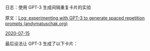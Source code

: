 日志：使用 GPT-3 生成间隔重复卡片的实验

原文：[Log: experimenting with GPT-3 to generate spaced repetition prompts (andymatuschak.org)](https://notes.andymatuschak.org/z2FBdAnkR9BXc9YZE924sfFRXMKwmHFQAhLXv)

[2020-07-15](https://notes.andymatuschak.org/z6Wa4G8cQr7p4qqZYHd4Fu8h1w1TERbhkosKo)

最后设法让 GPT-3 生成了以下卡片：

>

>

>

>

>

>

>

>

>

>

>